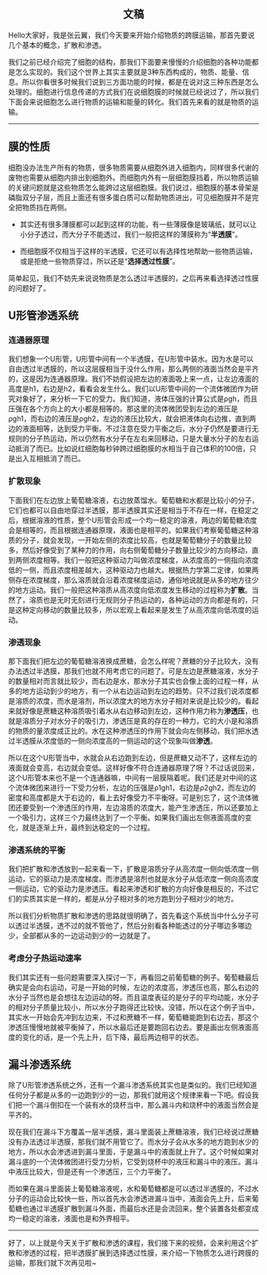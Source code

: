 <h2 align = "center">文稿</h2>

Hello大家好，我是张云翼，我们今天要来开始介绍物质的跨膜运输，那首先要说几个基本的概念，扩散和渗透。

我们之前已经介绍完了细胞的结构，那我们下面要来慢慢的介绍细胞的各种功能都是怎么实现的。我们这个世界上其实主要就是3种东西构成的，物质、能量、信息。所以你看很多时候我们说到三方面功能的时候，都是在说对这三种东西是怎么处理的。细胞进行信息传递的方式我们在说细胞膜的时候就已经说过了，所以我们下面会来说细胞怎么进行物质的运输和能量的转化。我们首先来看的就是物质的运输。

----

## 膜的性质

细胞没办法生产所有的物质，很多物质需要从细胞外进入细胞内，同样很多代谢的废物也需要从细胞内排出到细胞外。而细胞内外有一层细胞膜挡着，所以物质运输的关键问题就是这些物质怎么能跨过这层细胞膜。我们说过，细胞膜的基本骨架是磷脂双分子层，而且上面还有很多蛋白质可以帮助物质进出，可见细胞膜并不是完全把物质挡在两侧。

* 其实还有很多薄膜都可以起到这样的功能，有一些薄膜像是玻璃纸，就可以让小分子透过，而大分子不能透过，我们一般把这样的薄膜称为“**半透膜**”。

* 而细胞膜不仅相当于这样的半透膜，它还可以有选择性地帮助一些物质运输，或是拒绝一些物质穿过，所以还是“**选择透过性膜**”。

简单起见，我们不妨先来说说物质是怎么透过半透膜的，之后再来看选择透过性膜的问题好了。

## U形管渗透系统

### 连通器原理

我们想象一个U形管，U形管中间有一个半透膜，在U形管中装水。因为水是可以自由透过半透膜的，所以这层膜相当于没什么作用，那么两侧的液面当然会是平齐的，这是因为连通器原理。我们不妨假设把左边的液面吸上来一点，让左边液面的高度是h1，右边是h2，看看会发生什么。我们以U形管中间的一个流体微团作为研究对象好了，来分析一下它的受力。我们知道，液体压强的计算公式是ρgh，而且压强在各个方向上的大小都是相等的。那这里的流体微团受到左边的液压是ρgh1，而右边的液压是ρgh2，左边的液压比较大，就会把液体向右边推，直到两边的液面相等，达到受力平衡。不过注意在受力平衡之后，水分子仍然是要进行无规则的分子热运动，所以仍然有水分子在左右来回移动，只是大量水分子的左右运动抵消了而已。比如说红细胞每秒钟跨过细胞膜的水相当于自己体积的100倍，只是出入互相抵消了而已。

### 扩散现象

下面我们在左边放上葡萄糖溶液，右边放蒸馏水。葡萄糖和水都是比较小的分子，它们也都可以自由地穿过半透膜，那半透膜其实还是相当于不存在一样，在稳定之后，根据溶液的性质，整个U形管会形成一个均一稳定的溶液，两边的葡萄糖浓度会是相等的，而且根据连通器原理，液面也是相平的。如果我们考察葡萄糖这种溶质的分子，就会发现，一开始左侧的浓度比较高，也就是葡萄糖分子的数量比较多，然后好像受到了某种力的作用，向右侧葡萄糖分子数量比较少的方向移动，直到两侧浓度相等。我们一般把这种驱动力叫做浓度梯度，从浓度高的一侧指向浓度低的一侧，而且浓度相差越大，这种驱动力也越大。根据热力学第二定律，如果两侧存在浓度梯度，那么溶质就会沿着浓度梯度运动，通俗地说就是从多的地方往少的地方运动。我们一般把这种溶质从高浓度向低浓度发生移动的过程称为**扩散**。当然了，溶质也是无时无刻进行无规则分子热运动的，各种运动的方向都是有的，只是这种定向移动的数量比较多，所以宏观上看起来是发生了从高浓度向低浓度的运动。

### 渗透现象

那下面我们把左边的葡萄糖溶液换成蔗糖，会怎么样呢？蔗糖的分子比较大，没有办法透过半透膜，那我们也就不用考虑它的问题了。可是左边是蔗糖溶液，水分子的数量相对而言就比较少，而右边是水，那水分子其实也会像上面的过程一样，从多的地方运动到少的地方，有一个从右边运动到左边的趋势。只不过我们说浓度都是溶质的浓度，而水是溶剂，所以浓度大的地方水分子相对来说是比较少的。看起来就好像是蔗糖这种溶质吸引着水从右边移动到左边，这种作用力称为**渗透压**，也就是溶质分子对水分子的吸引力，渗透压是真的存在的一种力，它的大小是和溶质的物质的量浓度成正比的。水在这种渗透压的作用下就会向左侧移动，我们把水透过半透膜从浓度低的一侧向浓度高的一侧运动的这个现象叫做**渗透**。

所以在这个U形管当中，水就会从右边跑到左边，但是蔗糖又动不了，这样左边的液面就会变高，右边就会变低。这样好像不符合连通器原理了呀？不过话说回来，这个U形管本来也不是一个连通器嘛，中间有一层膜隔着呢。我们还是对中间的这个流体微团来进行一下受力分析，左边的压强是ρ1gh1，右边是ρ2gh2，而左边的密度和高度都是大于右边的，看上去好像受力不平衡呀。可是别忘了，这个流体微团还要受到一个渗透压的作用，左边溶质的浓度大，能产生渗透压，所以还要加上一个吸引力，这样三个力最终达到了一个平衡。如果我们画出左侧液面高度的变化，就是逐渐上升，最终到达稳定的一个过程。

### 渗透系统的平衡

我们把扩散和渗透放到一起来看一下，扩散是溶质分子从高浓度一侧向低浓度一侧运动，它的驱动力是浓度梯度。而渗透是溶剂也就是水分子从低浓度一侧向高浓度一侧运动，它的驱动力是渗透压。看起来渗透和扩散的方向好像是相反的，不过它们的实质其实是一样的，都是从分子相对多的地方跑到分子相对少的地方。

所以我们分析物质扩散和渗透的思路就很明确了，首先看这个系统当中什么分子可以透过半透膜，透不过的就不管他了，然后分别看各种能透过的分子哪边多哪边少，全部都从多的一边运动到少的一边就是了。

### 考虑分子热运动速率

我们其实还有一些问题需要深入探讨一下，再看回之前葡萄糖的例子。葡萄糖最后确实是会向右运动，可是一开始的时候，左边的浓度高，渗透压也高，那么右边的水分子当然也是会想往左边运动的呀。而且温度表征的是分子的平均动能，水分子的相对分子质量比较小，所以水分子跑得还比较快。没错，所以在这个例子当中，其实水一开始会先冲到左边来，不过和蔗糖不一样，葡萄糖能跑到右边去，那这个渗透压慢慢地就被平衡掉了，所以水最后还是要跑回右边去。要是画出左侧液面高度的变化的话，是一个先上升，后下降，最后两边相平的状态。

## 漏斗渗透系统

除了U形管渗透系统之外，还有一个漏斗渗透系统其实也是类似的。我们已经知道任何分子都是从多的一边跑到少的一边，那我们就用这个规律来看一下吧。假设我们把一个漏斗倒扣在一个装有水的烧杯当中，那么漏斗内和烧杯中的液面当然会是平齐的。

现在我们在漏斗下方覆盖一层半透膜，漏斗里面装上蔗糖溶液，我们已经说过蔗糖没有办法透过半透膜，那我们就不用管它了。而水分子会从水多的地方跑到水少的地方，所以水会渗透进到漏斗里面，于是漏斗中的液面就上升了。这个时候如果对漏斗底的一个流体微团进行受力分析，它受到烧杯中的液压和漏斗中的液压。漏斗中液压比较大，但是还有一个渗透压，三个力平衡了。

而如果在漏斗里面装上葡萄糖溶液呢，水和葡萄糖都是可以透过半透膜的，不过水分子的运动会比较快一些，所以首先水会渗透进漏斗当中，液面会先上升，后来葡萄糖也通过半透膜扩散到漏斗外面，而最后水还是会流回来，整个装置各处都变成均一稳定的溶液，液面也是和外界相平。

---

好了，以上就是今天关于扩散和渗透的课程，我们接下来的视频，会来利用这个扩散和渗透的过程，把半透膜扩展到选择透过性膜，来介绍一下物质怎么进行跨膜的运输，那我们就下次再见啦~

 